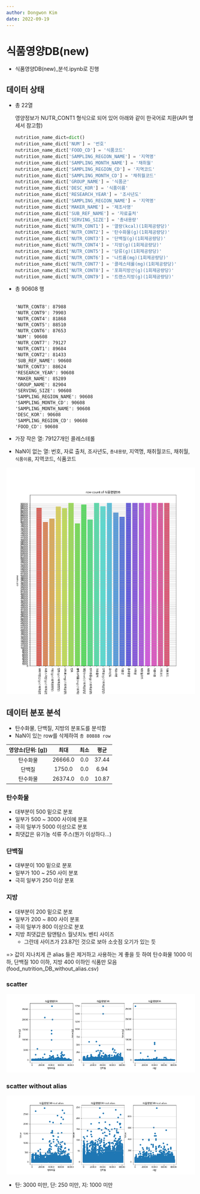 ```yaml
---
author: Dongwon Kim
date: 2022-09-19
---
```

# 식품영양DB(new)

- 식품영양DB(new)_분석.ipynb로 진행

## 데이터 상태

- 총 22열
    
    영양정보가 NUTR_CONT1 형식으로 되어 있어 아래와 같이 한국어로 치환(API 명세서 참고함)
    
    ```python
    nutrition_name_dict=dict()
    nutrition_name_dict['NUM'] = '번호'
    nutrition_name_dict['FOOD_CD'] = '식품코드'
    nutrition_name_dict['SAMPLING_REGION_NAME'] = '지역명'
    nutrition_name_dict['SAMPLING_MONTH_NAME'] = '채취월'
    nutrition_name_dict['SAMPLING_REGION_CD'] = '지역코드'
    nutrition_name_dict['SAMPLING_MONTH_CD'] = '채취월코드'
    nutrition_name_dict['GROUP_NAME'] = '식품군'
    nutrition_name_dict['DESC_KOR'] = '식품이름'
    nutrition_name_dict['RESEARCH_YEAR'] = '조사년도'
    nutrition_name_dict['SAMPLING_REGION_NAME'] = '지역명'
    nutrition_name_dict['MAKER_NAME'] = '제조사명'
    nutrition_name_dict['SUB_REF_NAME'] = '자료출처'
    nutrition_name_dict['SERVING_SIZE'] = '총내용량'
    nutrition_name_dict['NUTR_CONT1'] = '열량(kcal)(1회제공량당)'
    nutrition_name_dict['NUTR_CONT2'] = '탄수화물(g)(1회제공량당)'
    nutrition_name_dict['NUTR_CONT3'] = '단백질(g)(1회제공량당)'
    nutrition_name_dict['NUTR_CONT4'] = '지방(g)(1회제공량당)'
    nutrition_name_dict['NUTR_CONT5'] = '당류(g)(1회제공량당)'
    nutrition_name_dict['NUTR_CONT6'] = '나트륨(mg)(1회제공량당)'
    nutrition_name_dict['NUTR_CONT7'] = '콜레스테롤(mg)(1회제공량당)'
    nutrition_name_dict['NUTR_CONT8'] = '포화지방산(g)(1회제공량당)'
    nutrition_name_dict['NUTR_CONT9'] = '트랜스지방(g)(1회제공량당)'
    ```
    
- 총 90608 행
    ```

    'NUTR_CONT8': 87988
    'NUTR_CONT9': 79903
    'NUTR_CONT4': 81868
    'NUTR_CONT5': 88510
    'NUTR_CONT6': 87653
    'NUM': 90608
    'NUTR_CONT7': 79127
    'NUTR_CONT1': 89684
    'NUTR_CONT2': 81433
    'SUB_REF_NAME': 90608
    'NUTR_CONT3': 88624
    'RESEARCH_YEAR': 90608
    'MAKER_NAME': 85289
    'GROUP_NAME': 82904
    'SERVING_SIZE': 90608
    'SAMPLING_REGION_NAME': 90608
    'SAMPLING_MONTH_CD': 90608
    'SAMPLING_MONTH_NAME': 90608
    'DESC_KOR': 90608
    'SAMPLING_REGION_CD': 90608
    'FOOD_CD': 90608
    ```
- 가장 작은 열: 79127개인 콜레스테롤
- NaN이 없는 열: 번호, 자료 출처, 조사년도, `총내용량`, 지역명, 채취월코드, 채취월, `식품이름`, 지역코드, 식품코드

![식품영양DB_row_count.png](./result/%EC%8B%9D%ED%92%88%EC%98%81%EC%96%91DB_row_count.png)

## 데이터 분포 분석
- 탄수화물, 단백질, 지방의 분포도를 분석함
- NaN이 있는 row를 삭제하여 `총 80888 row`

|영양소(단위: [g])|최대|최소|평균|
|:---:|:---:|:---:|:---:|
|탄수화물|26666.0|0.0|37.44|
|단백질|1750.0|0.0|6.94|
|탄수화물|26374.0|0.0|10.87|

### 탄수화물
- 대부분이 500 밑으로 분포
- 일부가 500 ~ 3000 사이에 분포
- 극히 일부가 5000 이상으로 분포
- 최댓값은 유기농 석류 주스(뭔가 이상하다...)

### 단백질
- 대부분이 100 밑으로 분포
- 일부가 100 ~ 250 사이 분포
- 극히 일부가 250 이상 분포

### 지방
- 대부분이 200 밑으로 분포
- 일부가 200 ~ 800 사이 분포
- 극히 일부가 800 이상으로 분포
- 지방 최댓값은 탐앤탐스 월넛치노 벤티 사이즈
    - 그란데 사이즈가 23.87인 것으로 보아 소숫점 오기가 있는 듯

=> 값이 지나치게 큰 alias 들은 제거하고 사용하는 게 좋을 듯 하여 탄수화물 1000 이하, 단백질 100 이하, 지방 400 이하인 식품만 모음(food_nutrition_DB_without_alias.csv)

### scatter
![식품영양DB_nutrition_range_total_scatter.png](./result/%EC%8B%9D%ED%92%88%EC%98%81%EC%96%91DB_nutrition_range_total_scatter.png)

### scatter without alias
![식품영양DB_nutrition_range_remove_alias.png](./result/%EC%8B%9D%ED%92%88%EC%98%81%EC%96%91DB_nutrition_range_remove_alias.png)
- 탄: 3000 미만, 단: 250 미만, 지: 1000 미만